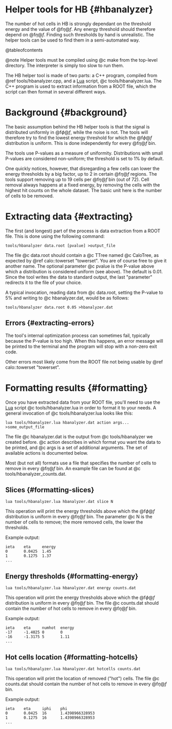 # Helper tools for HB {#hbanalyzer}

The number of hot cells in HB is strongly dependant on the threshold energy and
the value of @f$\eta@f$. Any energy threshold should therefore depend on
@f$\eta@f$. Finding such thresholds by hand is unrealistic. The helper tools can
be used to find them in a semi-automated way.

@tableofcontents

@note
Helper tools must be compiled using @c make from the top-level directory. The
interpreter is simply too slow to run them.

The HB helper tool is made of two parts: a C++ program, compiled from
@ref tools/hbanalyzer.cpp, and a [Lua](http://www.lua.org/) script,
@c tools/hbanalyzer.lua. The C++ program is used to extract information from a
ROOT file, which the script can then format in several different ways.

# Background {#background}

The basic assumption behind the HB helper tools is that the signal is
distributed uniformly in @f$\phi@f$, while the noise is not. The tools will
therefore try to find the lowest energy threshold for which the @f$\phi@f$
distribution is uniform. This is done independently for every @f$\eta@f$ bin.

The tools use P-values as a measure of uniformity. Distributions with small
P-values are considered non-uniform; the threshold is set to 1% by default.

One quickly notices, however, that disregarding a few cells can lower the energy
thresholds by a big factor, up to 2 in certain @f$\eta@f$ regions. The tools
support removing up to 19 cells per @f$\eta@f$ bin (out of 72). Cell removal
always happens at a fixed energy, by removing the cells with the highest hit
counts on the whole dataset. The basic unit here is the number of cells to be
removed.

# Extracting data {#extracting}

The first (and longest) part of the process is data extraction from a ROOT file.
This is done using the following command:

~~~
tools/hbanalyzer data.root [pvalue] >output_file
~~~

The file @c data.root should contain a @c TTree named @c CaloTree, as expected
by @ref calo::towerset "towerset". You are of course free to give it another
name. The optional parameter @c pvalue is the P-value above which a distribution
is considered uniform (see above). The default is 0.01. Since the tool writes
the data to standard output, the last "parameter" redirects it to the file of
your choice.

A typical invocation, reading data from @c data.root, setting the P-value to 5%
and writing to @c hbanalyzer.dat, would be as follows:

~~~
tools/hbanalyzer data.root 0.05 >hbanalyzer.dat
~~~

## Errors {#extracting-errors}

The tool's internal optimization process can sometimes fail, typically because
the P-value is too high. When this happens, an error message will be printed to
the terminal and the program will stop with a non-zero exit code.

Other errors most likely come from the ROOT file not being usable by
@ref calo::towerset "towerset".

# Formatting results {#formatting}

Once you have extracted data from your ROOT file, you'll need to use the
[Lua](http://www.lua.org/) script @c tools/hbanalyzer.lua in order to format it
to your needs. A general invocation of @c tools/hbanalyzer.lua looks like this:

~~~
lua tools/hbanalyzer.lua hbanalyzer.dat action args... >some_output_file
~~~

The file @c hbanalyzer.dat is the output from @c tools/hbanalyzer we created
before. @c action describes in which format you want the data to be printed, and
@c args is a set of additional arguments. The set of available actions is
documented below.

Most (but not all) formats use a file that specifies the number of cells to
remove in every @f$\eta@f$ bin. An example file can be found at
@c tools/hbanalyzer_counts.dat.

## Slices {#formatting-slices}

~~~
lua tools/hbanalyzer.lua hbanalyzer.dat slice N
~~~

This operation will print the energy thresholds above which the @f$\phi@f$
distribution is uniform in every @f$\eta@f$ bin. The parameter @c N is the
number of cells to remove; the more removed cells, the lower the thresholds.

Example output:

~~~
ieta    eta     energy
0       0.0425  1.45
1       0.1275  1.37
...
~~~

## Energy thresholds {#formatting-energy}

~~~
lua tools/hbanalyzer.lua hbanalyzer.dat energy counts.dat
~~~

This operation will print the energy thresholds above which the @f$\phi@f$
distribution is uniform in every @f$\eta@f$ bin. The file @c counts.dat should
contain the number of hot cells to remove in every @f$\eta@f$ bin.

Example output:

~~~
ieta    eta     numhot  energy
-17     -1.4025 0       0
-16     -1.3175 5       1.11
...
~~~

## Hot cells location {#formatting-hotcells}

~~~
lua tools/hbanalyzer.lua hbanalyzer.dat hotcells counts.dat
~~~

This operation will print the location of removed ("hot") cells. The file
@c counts.dat should contain the number of hot cells to remove in every
@f$\eta@f$ bin.

Example output:

~~~
ieta    eta     iphi    phi
0       0.0425  16      1.4398966328953
1       0.1275  16      1.4398966328953
...
~~~
